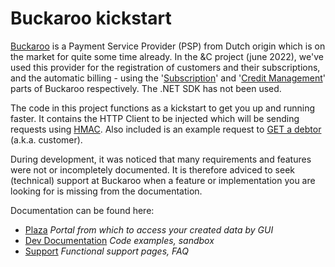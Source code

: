 ﻿# Buckaroo kickstart

[Buckaroo](https://www.buckaroo.nl/) is a Payment Service Provider (PSP) from Dutch origin which is on the market for quite some time already. In the &C project (june 2022), we've used this provider for the registration of customers and their subscriptions, and the automatic billing - using the '[Subscription](https://support.buckaroo.nl/categorieen/subscriptions?mark=Subscriptions)' and '[Credit Management](https://support.buckaroo.nl/categorieen/credit-management?mark=credit%20management)' parts of Buckaroo respectively. The .NET SDK has not been used.

The code in this project functions as a kickstart to get you up and running faster. It contains the HTTP Client to be injected which will be sending requests using [HMAC](https://support.buckaroo.nl/categorieen/integratie/hmac). Also included is an example request to [GET a debtor](https://dev.buckaroo.nl/AdditionalServices/Description/creditmanagement#debtorinfo) (a.k.a. customer).

During development, it was noticed that many requirements and features were not or incompletely documented. It is therefore adviced to seek (technical) support at Buckaroo when a feature or implementation you are looking for is missing from the documentation.

Documentation can be found here:
- [Plaza](https://plaza.buckaroo.nl/)
   _Portal from which to access your created data by GUI_
- [Dev Documentation](https://dev.buckaroo.nl/)
   _Code examples, sandbox_
- [Support](https://support.buckaroo.nl/)
   _Functional support pages, FAQ_
